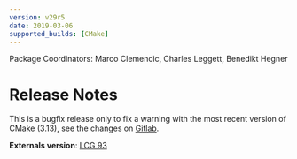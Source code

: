 ```yaml
---
version: v29r5
date: 2019-03-06
supported_builds: [CMake]
---
```

Package Coordinators: Marco Clemencic, Charles Leggett, Benedikt Hegner

# Release Notes
This is a bugfix release only to fix a warning with the most recent version of
CMake (3.13), see the changes on [Gitlab](https://gitlab.cern.ch/gaudi/Gaudi/compare/v29r4...v29r5).

**Externals version**: [LCG 93](http://lcginfo.cern.ch/release/93/)
